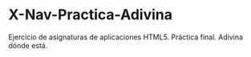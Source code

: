 # X-Nav-Practica-Adivina
Ejercicio de asignaturas de aplicaciones HTML5. Práctica final. Adivina dónde está.
